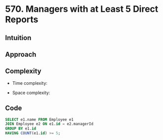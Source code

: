 # 570. Managers with at Least 5 Direct Reports

## Intuition

## Approach
<!-- Describe your approach to solving the problem. -->

## Complexity

- Time complexity:
<!-- Add your time complexity here, e.g. $$O(n)$$ -->

- Space complexity:
<!-- Add your space complexity here, e.g. $$O(n)$$ -->

## Code

```sql
SELECT e1.name FROM Employee e1
JOIN Employee e2 ON e1.id = e2.managerId
GROUP BY e1.id
HAVING COUNT(e1.id) >= 5;
```

